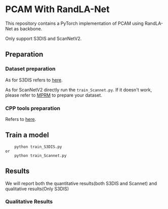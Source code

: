 # PCAM With RandLA-Net

This repository contains a PyTorch implementation of PCAM using RandLA-Net as backbone.

Only support S3DIS and ScanNetV2.

## Preparation

### Dataset  preparation

As for S3DIS refers to [here](https://github.com/mellody11/RandLA-Net-Pytorch-New).

As for ScanNetV2 directly run the `train_Scannet.py`. If it doesn't work, please refer to [MPRM](https://github.com/plusmultiply/mprm) to prepare your dataset.

### CPP tools preparation

Refers to [here](https://github.com/mellody11/RandLA-Net-Pytorch-New).

## Train a model

```
  	python train_S3DIS.py
or
  	python train_Scannet.py
```

## Results

We will report both the quantitative results(both S3DIS and Scannet) and qualitative results(Only S3DIS)

### Qualitative Results
